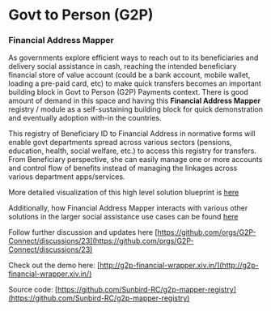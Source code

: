 # Govt to Person (G2P)

### Financial Address Mapper

As governments explore efficient ways to reach out to its beneficiaries and delivery social assistance in cash, reaching the intended beneficiary financial store of value account (could be a bank account, mobile wallet, loading a pre-paid card, etc) to make quick transfers becomes an important building block in Govt to Person (G2P) Payments context. There is good amount of demand in this space and having this **Financial Address Mapper** registry / module as a self-sustaining building block for quick demonstration and eventually adoption with-in the countries.

This registry of Beneficiary ID to Financial Address in normative forms will enable govt departments spread across various sectors (pensions, education, health, social welfare, etc.) to access this registry for transfers. From Beneficiary perspective, she can easily manage one or more accounts and control flow of benefits instead of managing the linkages across various department apps/services.

More detailed visualization of this high level solution blueprint is [here](https://g2p-connect.gitbook.io/docs/g2p-connect-protocol/blueprint)

Additionally, how Financial Address Mapper interacts with various other solutions in the larger social assistance use cases can be found [here](https://g2p-connect.gitbook.io/docs/g2p-connect-protocol/interfaces/beneficiary-management/financialaddressmapper)

Follow further discussion and updates here [https://github.com/orgs/G2P-Connect/discussions/23](https://github.com/orgs/G2P-Connect/discussions/23)

Check out the demo here: [http://g2p-financial-wrapper.xiv.in/](http://g2p-financial-wrapper.xiv.in/)

Source code: [https://github.com/Sunbird-RC/g2p-mapper-registry](https://github.com/Sunbird-RC/g2p-mapper-registry)

